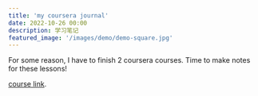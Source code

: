 ```yaml
---
title: 'my coursera journal'
date: 2022-10-26 00:00
description: 学习笔记
featured_image: '/images/demo/demo-square.jpg'
---
```

For some reason, I have to finish 2 coursera courses.
Time to make notes for these lessons!

[course link](https://www.coursera.org/learn/machine-learning/home/week/1).

